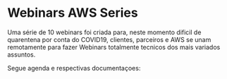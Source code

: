 # Webinars AWS Series

Uma série de 10 webinars foi criada para, neste momento dificil de quarentena por conta do COVID19, clientes, parceiros e AWS se unam remotamente para fazer Webinars totalmente tecnicos dos mais variados assuntos.

Segue agenda e respectivas documentaçoes: 

